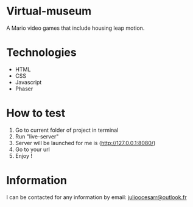 # Virtual-museum

A Mario video games that include housing leap motion.

# Technologies

- HTML
- CSS
- Javascript
- Phaser

# How to test

1. Go to current folder of project in terminal
2. Run "live-server"
3. Server will be launched for me is (http://127.0.0.1:8080/)
4. Go to your url
5. Enjoy !

# Information

I can be contacted for any information by email: julioocesarr@outlook.fr
